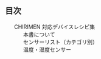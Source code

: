 <nav id="toc" role="doc-toc">

## 目次

1. [CHIRIMEN 対応デバイスレシピ集](./docs/intro.html#chirimen-対応デバイスレシピ集)
    1. [本書について](./docs/intro.html#本書について)
    1. [センサーリスト（カテゴリ別）](./docs/sensor-list-category.html#センサーリストカテゴリ別)
    1. [温度・湿度センサー](./docs/temperature-and-humidity-sensor.html#温度湿度センサー)

</nav>